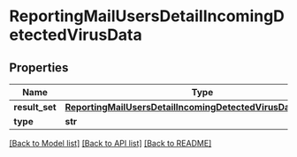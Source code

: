 # ReportingMailUsersDetailIncomingDetectedVirusData

## Properties
Name | Type | Description | Notes
------------ | ------------- | ------------- | -------------
**result_set** | [**ReportingMailUsersDetailIncomingDetectedVirusDataResultSet**](ReportingMailUsersDetailIncomingDetectedVirusDataResultSet.md) |  | [optional] 
**type** | **str** |  | [optional] 

[[Back to Model list]](../README.md#documentation-for-models) [[Back to API list]](../README.md#documentation-for-api-endpoints) [[Back to README]](../README.md)

